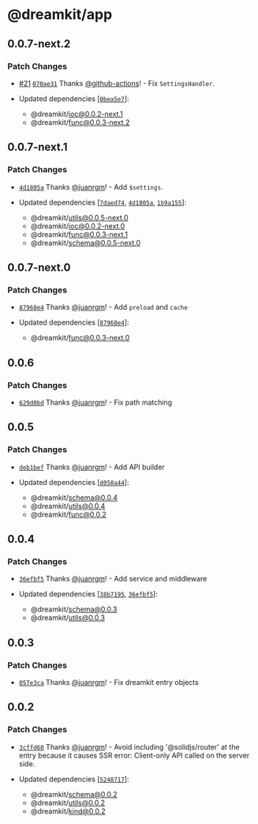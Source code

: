 # @dreamkit/app

## 0.0.7-next.2

### Patch Changes

- [#21](https://github.com/swordev/dreamkit/pull/21) [`070ae31`](https://github.com/swordev/dreamkit/commit/070ae313592783e38d90cece3893e6c61a4b2caf) Thanks [@github-actions](https://github.com/apps/github-actions)! - Fix `SettingsHandler`.

- Updated dependencies [[`0bea5e7`](https://github.com/swordev/dreamkit/commit/0bea5e79bef4d858b2f23dcf0d94c41bffe37721)]:
  - @dreamkit/ioc@0.0.2-next.1
  - @dreamkit/func@0.0.3-next.2

## 0.0.7-next.1

### Patch Changes

- [`4d1805a`](https://github.com/swordev/dreamkit/commit/4d1805a8d3bfd1f844e9c474a61fd71ac12a6c0a) Thanks [@juanrgm](https://github.com/juanrgm)! - Add `$settings`.

- Updated dependencies [[`7daed74`](https://github.com/swordev/dreamkit/commit/7daed74d6c5f5518b749d054e0bb2a6fa7e3e6b6), [`4d1805a`](https://github.com/swordev/dreamkit/commit/4d1805a8d3bfd1f844e9c474a61fd71ac12a6c0a), [`1b9a155`](https://github.com/swordev/dreamkit/commit/1b9a155e04bf6c51e0a806a7fc1729bb0eba6434)]:
  - @dreamkit/utils@0.0.5-next.0
  - @dreamkit/ioc@0.0.2-next.0
  - @dreamkit/func@0.0.3-next.1
  - @dreamkit/schema@0.0.5-next.0

## 0.0.7-next.0

### Patch Changes

- [`87968e4`](https://github.com/swordev/dreamkit/commit/87968e47363c1e1941450dbf995ee60537e90f19) Thanks [@juanrgm](https://github.com/juanrgm)! - Add `preload` and `cache`

- Updated dependencies [[`87968e4`](https://github.com/swordev/dreamkit/commit/87968e47363c1e1941450dbf995ee60537e90f19)]:
  - @dreamkit/func@0.0.3-next.0

## 0.0.6

### Patch Changes

- [`629d0bd`](https://github.com/swordev/dreamkit/commit/629d0bdfed0a253c225f87faec836f53da8a5c69) Thanks [@juanrgm](https://github.com/juanrgm)! - Fix path matching

## 0.0.5

### Patch Changes

- [`deb1bef`](https://github.com/swordev/dreamkit/commit/deb1bef614929920ead046fc04b81f7f1500feea) Thanks [@juanrgm](https://github.com/juanrgm)! - Add API builder

- Updated dependencies [[`d058a44`](https://github.com/swordev/dreamkit/commit/d058a44f05200cb1eae3a707510bcb497203cb8d)]:
  - @dreamkit/schema@0.0.4
  - @dreamkit/utils@0.0.4
  - @dreamkit/func@0.0.2

## 0.0.4

### Patch Changes

- [`36efbf5`](https://github.com/swordev/dreamkit/commit/36efbf581979abdeae0d6529ca2277ce033469ea) Thanks [@juanrgm](https://github.com/juanrgm)! - Add service and middleware

- Updated dependencies [[`38b7195`](https://github.com/swordev/dreamkit/commit/38b7195b9da5a2b4329576fc808dba9cd8219326), [`36efbf5`](https://github.com/swordev/dreamkit/commit/36efbf581979abdeae0d6529ca2277ce033469ea)]:
  - @dreamkit/schema@0.0.3
  - @dreamkit/utils@0.0.3

## 0.0.3

### Patch Changes

- [`057e3ca`](https://github.com/swordev/dreamkit/commit/057e3ca1ecac36c94d66a3322bac8fde972fbd50) Thanks [@juanrgm](https://github.com/juanrgm)! - Fix dreamkit entry objects

## 0.0.2

### Patch Changes

- [`3cffd60`](https://github.com/swordev/dreamkit/commit/3cffd60ad52786b46faa1e6c48e43537cde13cc7) Thanks [@juanrgm](https://github.com/juanrgm)! - Avoid including '@solidjs/router' at the entry because it causes SSR error: Client-only API called on the server side.

- Updated dependencies [[`5248717`](https://github.com/swordev/dreamkit/commit/52487177cdbc7f90643bfcffa807f682cca84704)]:
  - @dreamkit/schema@0.0.2
  - @dreamkit/utils@0.0.2
  - @dreamkit/kind@0.0.2
